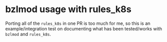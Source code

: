 # bzlmod usage with rules_k8s

Porting all of the `rules_k8s` in one PR is too much for me, so this is an
example/integration test on documenting what has been tested/works with
`bzlmod` and `rules_k8s`.
